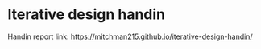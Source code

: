 # Iterative design handin

Handin report link: <https://mitchman215.github.io/iterative-design-handin/>
